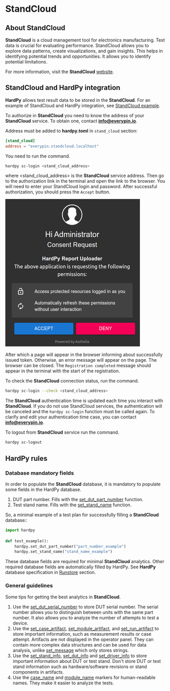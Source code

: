 # StandCloud

## About StandCloud

**StandCloud** is a cloud management tool for electronics manufacturing.
Test data is crucial for evaluating performance.
StandCloud allows you to explore data patterns, create visualizations, and gain insights.
This helps in identifying potential trends and opportunities.
It allows you to identify potential limitations.

For more information, visit the **StandCloud** [website](https://everypin.io/standcloud).

## StandCloud and HardPy integration

**HardPy** allows test result data to be stored in the **StandCloud**.
For an example of StandCloud and HardPy integration,
see [StandCloud example](../examples/stand_cloud.md).

To authorize in **StandCloud** you need to know the address of your **StandCloud** service.
To obtain one, contact **info@everypin.io**.

Address must be added to **hardpy.toml** in `stand_cloud` section:

```toml
[stand_cloud]
address = "everypin.standcloud.localhost"
```

You need to run the command.

```bash
hardpy sc-login <stand_cloud_address>
```
where <stand_cloud_address> is the **StandCloud** service address.
Then go to the authorization link in the terminal and open the link to the browser.
You will need to enter your StandCloud login and password.
After successful authorization, you should press the `Accept` button.

![stand_cloud_auth](../img/stand_cloud/stand_cloud_auth.png)

After which a page will appear in the browser informing about successfully issued token.
Otherwise, an error message will appear on the page.
The browser can be closed.
The `Registration completed` message should appear in the terminal with
the start of the registration.

To check the **StandCloud** connection status, run the command.

```bash
hardpy sc-login --check <stand_cloud_address>
```

The **StandCloud** authentication time is updated each time you interact with **StandCloud**.
If you do not use StandCloud services, the authentication will be canceled and the
`hardpy sc-login` function must be called again.
To clarify and edit your authentication time case, you can contact **info@everypin.io**.

To logout from **StandCloud** service run the command.

```bash
hardpy sc-logout
```

## HardPy rules

### Database mandatory fields

In order to populate the **StandCloud** database,
it is mandatory to populate some fields in the HardPy database.

1. DUT part number. Fills with the
   [set_dut_part_number](./pytest_hardpy.md#set_dut_part_number) function.
2. Test stand name. Fills with the
   [set_stand_name](./pytest_hardpy.md#set_stand_name) function.

So, a minimal example of a test plan for successfully filling a **StandCloud** database::

```python
import hardpy

def test_example():
    hardpy.set_dut_part_number("part_number_example")
    hardpy.set_stand_name("stand_name_example")
```

These database fields are required for minimal **StandCloud** analytics.
Other required database fields are automatically filled by HardPy.
See **HardPy** database specification in [Runstore](./database.md#runstore-scheme) section.

### General guidelines

Some tips for getting the best analytics in **StandCloud**.

1. Use the [set_dut_serial_number](./pytest_hardpy.md#set_dut_serial_number)
   to store DUT serial number.
   The serial number allows you to distinguish between units with
   the same part number. It also allows you to analyze the
   number of attempts to test a device.
2. Use the [set_case_artifact](./pytest_hardpy.md#set_case_artifact),
   [set_module_artifact](./pytest_hardpy.md#set_module_artifact),
   and [set_run_artifact](./pytest_hardpy.md#set_run_artifact)
   to store important information, such as measurement results or case attempt.
   Artifacts are not displayed in the operator panel.
   They can contain more complex data structures and can be used
   for data analysis, unlike [set_message](./pytest_hardpy.md#set_message)
   which only stores strings.
3. Use the [set_stand_info](./pytest_hardpy.md#set_stand_info),
   [set_dut_info](./pytest_hardpy.md#set_dut_info) and
   [set_driver_info](./pytest_hardpy.md#set_driver_info)
   to store important information about DUT or test stand.
   Don't store DUT or test stand information such as hardware/software
   revisions or stand components in artifacts.
4. Use the [case_name](./pytest_hardpy.md#case_name)
   and [module_name](./pytest_hardpy.md#module_name)
   markers for human-readable names.
   They make it easier to analyze the tests.

